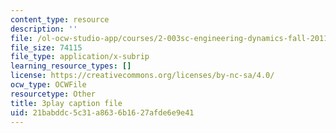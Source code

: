 ```yaml
---
content_type: resource
description: ''
file: /ol-ocw-studio-app/courses/2-003sc-engineering-dynamics-fall-2011/21babddc5c31a8636b1627afde6e9e41_lFedznDnPZc.srt
file_size: 74115
file_type: application/x-subrip
learning_resource_types: []
license: https://creativecommons.org/licenses/by-nc-sa/4.0/
ocw_type: OCWFile
resourcetype: Other
title: 3play caption file
uid: 21babddc-5c31-a863-6b16-27afde6e9e41
---
```

